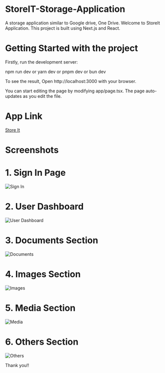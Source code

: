 # StoreIT-Storage-Application
A storage application similar to Google drive, One Drive. 
Welcome to StoreIt Application. This project is built using Next.js and React. 
# Getting Started with the project
Firstly, run the development server:

npm run dev
or
yarn dev
or
pnpm dev
or
bun dev

To see the result, Open http://localhost:3000 with your browser.

You can start editing the page by modifying app/page.tsx. The page auto-updates as you edit the file.

# App Link 
[Store It](https://store-it-storage-application-nwt1wosqs.vercel.app/sign-in)

# Screenshots
# 1. Sign In Page
 ![Sign In](https://github.com/user-attachments/assets/bfc6b343-fa9f-4265-9830-5d237e89fac9)
# 2. User Dashboard
![User Dashboard](https://github.com/user-attachments/assets/ea777694-1e09-47a7-9614-2eeb82ee5153)
# 3. Documents Section
![Documents](https://github.com/user-attachments/assets/c27370f5-70d4-46d3-b7d6-44b837583a7e)
# 4. Images Section
![Images](https://github.com/user-attachments/assets/6248fa58-fc4b-498e-a9e5-f72c2c503a99)
# 5. Media Section
![Media](https://github.com/user-attachments/assets/20bd72cc-3ca9-43d0-a9e3-e2ef0cb1d437)
# 6. Others Section
![Others](https://github.com/user-attachments/assets/1d78718a-b299-4580-8fde-2837e107e0cb)

Thank you!!












